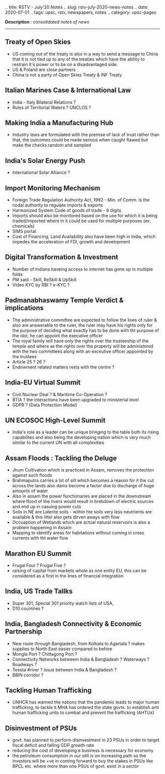 .. title: RSTV - July'20  Notes
.. slug: rstv-july-2020-news-notes
.. date: 2020-07-01 
.. tags: upsc, rstv, newspapers, notes
.. category: upsc-pages

**Description** : *consolidated notes of news*
<!-- TEASER_END -->

***

## Treaty of Open Skies
-  US coming out of the treaty is also in a way to send a message to China that it is not tied up to any of the treaties which have the ability to restrain it's power or to be on a disadvantaged side.
- US & Poland are close partners
- China is not a party of Open Skies Treaty & INF Treaty

## Italian Marines Case & International Law
- India - Italy Bilateral Relations ?
- Rules of Territorial Waters ? UNCLOS ?

## Making India a Manufacturing Hub
- Industry laws are formulated with the premise of lack of trust rather than that, the outcomes could be made serious when caught flawed but make the checks random and sampled

## India's Solar Energy Push 
- International Solar Alliance ?

## Import Monitoring Mechanism
- Foreign Trade Regulation Authority Act, 1992 - Min. of Comm. is the nodal authority to regulate imports & exports
- Harmonized System Code of goods of trade - 8 digits
- Imports should also be monitored based on the use for which it is being traded/imported where in it could be used for multiple purposes (ex: chemicals)
- SIMS portal 
- Cost of Financing, Land Availability also have been high in India, which impedes the acceleration of FDI, growth and development

## Digital Transformation & Investment
- Number of Indians haveing access to internet has gone up in multiple folds
- PM said - Skill, ReSkill & UpSkill
- Video KYC by RBI ? e-KYC ?

## Padmanabhaswamy Temple Verdict & implications
- The administrative committee are expected to follow the lines of ruler & also are answerable to the ruler, the ruler may have his rights only for the purpose of deciding what exactly has to be done with tht purpose of the idol, he can appoint the executive officer
- The royal family will have only the rights over the trusteeship of the temple and where as the rights over the property will be administered with the two committees along with an exceutive officer appointed by the trustees
- Article 25 ? 26 ?
- Endowment related matters rests with the centre ? 

## India-EU Virtual Summit
- Civil Nuclear Deal ? & Maritime Co-Operation ?
- BTIA ? the interactions have been upgraded to ministerial level
- GDPR ? (Data Protection Model)

## UN ECOSOC High-Level Summit
- India's role as a leader can be unique bringing to the table both its rising capabilites and also being the developing nation which is very much similar to the current UN with all complexities

## Assam Floods : Tackling the Deluge
- Jhum Cultivation which is practiced in Assam, removes the protection against such floods 
- Brahmaputra carries a lot of silt which becomes a reason for it the cut across the lands also dams become a factor due to discharge of huge amounts of water 
- Also in assam the power functionaries are placed in the downstream where flood of the rivers would result in brekdown of electric sources and end up in casuing power cuts 
- Soils in NE are Laterite soils - within hte soils very less neutrients are available & this littel also gets dirven aways with flow
- Occuaption of Wetlands which are actual natural reservoirs is also a problem happening in Assam
- Mapping to identify areas for habitations without coming in cross currents with tht water flow

## Marathon EU Summit
- Frugal Four ? Frugal Five ? 
- raising of capital from markets whole as one entity EU, this can be considered as a first in the lines of financial integration

## India, US Trade Tallks 
- Super 301, Special 301 priority watch lists of USA, 
- D10 countries ?

## India, Bangladesh Connectivity & Economic Partnership
- New route through Bangladesh, from Kolkata to Agartala ? makes supplies to North East easier compared to before 
- Mongla Port ? Chittagong Port ? 
- Connectivity Networks betweem India & Bangladesh ? Waterways ? Roadways ? 
- Teesta #river ? issue between India & Bangladesh ?
- BBIN corridor ? 

## Tackling Human Trafficking 
- UNHCR has warned the nations that the pandemic leads to major human trafficking, to tackle it MHA has ordered the state govts. to establish anti human trafficking units to combat and prevent the trafficking (AHTUs)

## Disinvestment of PSUs
- govt. has planned to perform disinvestment in 23 PSUs in order to target fiscal deficit and falling GDP growth rate
- reducing the cost of developing a business is necessary for economy
- the petroleum consumption in our still is on increasing path so the investors will be +ve in coming forward to buy the stakes in PSUs like BPCL etc. where more than one PSUs of govt. exist in a sector

